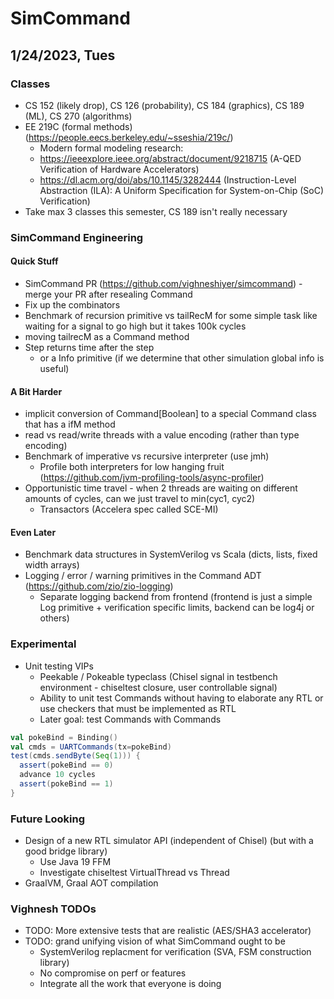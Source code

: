 # SimCommand

## 1/24/2023, Tues

### Classes

- CS 152 (likely drop), CS 126 (probability), CS 184 (graphics), CS 189 (ML), CS 270 (algorithms)
- EE 219C (formal methods) (https://people.eecs.berkeley.edu/~sseshia/219c/)
    - Modern formal modeling research:
    - https://ieeexplore.ieee.org/abstract/document/9218715 (A-QED Verification of Hardware Accelerators)
    - https://dl.acm.org/doi/abs/10.1145/3282444 (Instruction-Level Abstraction (ILA): A Uniform Specification for System-on-Chip (SoC) Verification)
- Take max 3 classes this semester, CS 189 isn't really necessary


### SimCommand Engineering

#### Quick Stuff

- SimCommand PR (https://github.com/vighneshiyer/simcommand) - merge your PR after resealing Command
- Fix up the combinators
- Benchmark of recursion primitive vs tailRecM for some simple task like waiting for a signal to go high but it takes 100k cycles
- moving tailrecM as a Command method
- Step returns time after the step
    - or a Info primitive (if we determine that other simulation global info is useful)

#### A Bit Harder

- implicit conversion of Command[Boolean] to a special Command class that has a ifM method
- read vs read/write threads with a value encoding (rather than type encoding)
- Benchmark of imperative vs recursive interpreter (use jmh)
    - Profile both interpreters for low hanging fruit (https://github.com/jvm-profiling-tools/async-profiler)
- Opportunistic time travel - when 2 threads are waiting on different amounts of cycles, can we just travel to min(cyc1, cyc2)
    - Transactors (Accelera spec called SCE-MI)

#### Even Later

- Benchmark data structures in SystemVerilog vs Scala (dicts, lists, fixed width arrays)
- Logging / error / warning primitives in the Command ADT (https://github.com/zio/zio-logging)
    - Separate logging backend from frontend (frontend is just a simple Log primitive + verification specific limits, backend can be log4j or others)

### Experimental

- Unit testing VIPs
    - Peekable / Pokeable typeclass (Chisel signal in testbench environment - chiseltest closure, user controllable signal)
    - Ability to unit test Commands without having to elaborate any RTL or use checkers that must be implemented as RTL
    - Later goal: test Commands with Commands

```scala
val pokeBind = Binding()
val cmds = UARTCommands(tx=pokeBind)
test(cmds.sendByte(Seq(1))) {
  assert(pokeBind == 0)
  advance 10 cycles
  assert(pokeBind == 1)
}
```

### Future Looking

- Design of a new RTL simulator API (independent of Chisel) (but with a good bridge library)
    - Use Java 19 FFM
    - Investigate chiseltest VirtualThread vs Thread
- GraalVM, Graal AOT compilation

### Vighnesh TODOs

- TODO: More extensive tests that are realistic (AES/SHA3 accelerator)
- TODO: grand unifying vision of what SimCommand ought to be
    - SystemVerilog replacment for verification (SVA, FSM construction library)
    - No compromise on perf or features
    - Integrate all the work that everyone is doing
